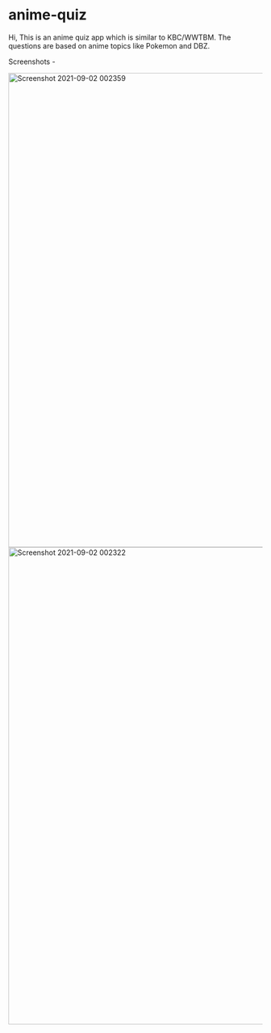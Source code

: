 # anime-quiz

Hi, This is an anime quiz app which is similar to KBC/WWTBM. The questions are based on anime topics like Pokemon and DBZ.

Screenshots - 


<img width="938" alt="Screenshot 2021-09-02 002359" src="https://user-images.githubusercontent.com/59291824/131727868-9fad02c8-c07a-4211-937b-c88ef5ffc8c7.png">


<img width="944" alt="Screenshot 2021-09-02 002322" src="https://user-images.githubusercontent.com/59291824/131727800-bd9f445d-000d-4e1e-b354-5f0fc1cf608f.png">


